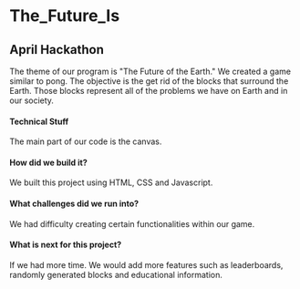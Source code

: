 # The_Future_Is
## April Hackathon

The theme of our program is "The Future of the Earth."
We created a game similar to pong. The objective is the get rid of the blocks that surround the Earth.
Those blocks represent all of the problems we have on Earth and in our society.

####    Technical Stuff

The main part of our code is the canvas. 

####    How did we build it?

We built this project using HTML, CSS and Javascript.


####    What challenges did we run into?
We had difficulty creating certain functionalities within our game.


####    What is next for this project?<br>
If we had more time. We would add more features such as leaderboards, randomly generated blocks and educational information. 


